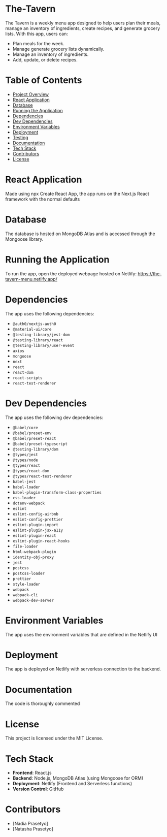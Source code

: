 # The-Tavern
The Tavern is a weekly menu app designed to help users plan their meals, manage an inventory of ingredients, create recipes, and generate grocery lists. With this app, users can:
- Plan meals for the week.
- Manage generate grocery lists dynamically.
- Manage an inventory of ingredients.
- Add, update, or delete recipes.

# Table of Contents
- [Project Overview](#the-tavern)
- [React Application](#react-application)
- [Database](#database)
- [Running the Application](#running-the-application)
- [Dependencies](#dependencies)
- [Dev Dependencies](#dev-dependencies)
- [Environment Variables](#environment-variables)
- [Deployment](#deployment)
- [Testing](#testing)
- [Documentation](#documentation)
- [Tech Stack](#tech-stack)
- [Contributors](#contributors)
- [License](#license)


# React Application
Made using npx Create React App, the app runs on the Next.js React framework with the normal defaults

# Database
The database is hosted on MongoDB Atlas and is accessed through the Mongoose library.

# Running the Application
To run the app, open the deployed webpage hosted on Netlify: https://the-tavern-menu.netlify.app/

# Dependencies
The app uses the following dependencies:
- `@auth0/nextjs-auth0`
- `@material-ui/core`
- `@testing-library/jest-dom`
- `@testing-library/react`
- `@testing-library/user-event`
- `axios`
- `mongoose`
- `next`
- `react`
- `react-dom`
- `react-scripts`
- `react-test-renderer`

# Dev Dependencies
The app uses the following dev dependencies:
- `@babel/core`
- `@babel/preset-env`
- `@babel/preset-react`
- `@babel/preset-typescript`
- `@testing-library/dom`
- `@types/jest`
- `@types/node`
- `@types/react`
- `@types/react-dom`
- `@types/react-test-renderer`
- `babel-jest`
- `babel-loader`
- `babel-plugin-transform-class-properties`
- `css-loader`
- `dotenv-webpack`
- `eslint`
- `eslint-config-airbnb`
- `eslint-config-prettier`
- `eslint-plugin-import`
- `eslint-plugin-jsx-a11y`
- `eslint-plugin-react`
- `eslint-plugin-react-hooks`
- `file-loader`
- `html-webpack-plugin`
- `identity-obj-proxy`
- `jest`
- `postcss`
- `postcss-loader`
- `prettier`
- `style-loader`
- `webpack`
- `webpack-cli`
- `webpack-dev-server`

# Environment Variables
The app uses the environment variables that are defined in the Netlify UI

# Deployment
The app is deployed on Netlify with serverless connection to the backend.

# Documentation
The code is thoroughly commented

# License
This project is licensed under the MIT License.

# Tech Stack
- **Frontend**: React.js
- **Backend**: Node.js, MongoDB Atlas (using Mongoose for ORM)
- **Deployment**: Netlify (Frontend and Serverless functions)
- **Version Control**: GitHub

# Contributors
- [Nadia Prasetyo]
- [Natasha Prasetyo]